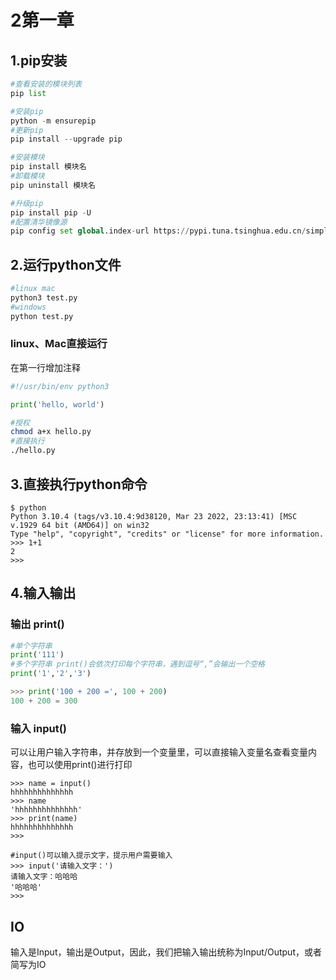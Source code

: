 # 2第一章 

## 1.pip安装

```python
#查看安装的模块列表
pip list

#安装pip
python -m ensurepip
#更新pip
pip install --upgrade pip

#安装模块
pip install 模块名
#卸载模块
pip uninstall 模块名

#升级pip
pip install pip -U
#配置清华镜像源
pip config set global.index-url https://pypi.tuna.tsinghua.edu.cn/simple
```

## 2.运行python文件

```bash
#linux mac
python3 test.py
#windows
python test.py
```

### linux、Mac直接运行

在第一行增加注释

```python
#!/usr/bin/env python3

print('hello, world')
```

```bash
#授权
chmod a+x hello.py
#直接执行
./hello.py
```

## 3.直接执行python命令

```
$ python
Python 3.10.4 (tags/v3.10.4:9d38120, Mar 23 2022, 23:13:41) [MSC v.1929 64 bit (AMD64)] on win32
Type "help", "copyright", "credits" or "license" for more information.
>>> 1+1
2
>>>
```

## 4.输入输出

### 输出 print()

```python
#单个字符串
print('111')
#多个字符串 print()会依次打印每个字符串，遇到逗号“,”会输出一个空格
print('1','2','3')

>>> print('100 + 200 =', 100 + 200)
100 + 200 = 300
```

### 输入 input()

可以让用户输入字符串，并存放到一个变量里，可以直接输入变量名查看变量内容，也可以使用print()进行打印

```
>>> name = input()
hhhhhhhhhhhhhh
>>> name
'hhhhhhhhhhhhhh'
>>> print(name)
hhhhhhhhhhhhhh
>>>

#input()可以输入提示文字，提示用户需要输入
>>> input('请输入文字：')
请输入文字：哈哈哈
'哈哈哈'
>>>
```

## IO

输入是Input，输出是Output，因此，我们把输入输出统称为Input/Output，或者简写为IO